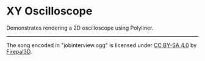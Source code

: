 # XY Oscilloscope
Demonstrates rendering a 2D oscilloscope using Polyliner.

---

The song encoded in "jobinterview.ogg" is licensed under [CC BY-SA 4.0](https://creativecommons.org/licenses/by-sa/4.0/) by [Firepal3D](https://firepal.tilde.team/).
